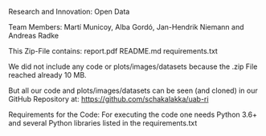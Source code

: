 Research and Innovation: Open Data

Team Members: Martí Municoy, Alba Gordó, Jan-Hendrik Niemann and Andreas Radke


This Zip-File contains: report.pdf
			README.md
			requirements.txt

We did not include any code or plots/images/datasets because the .zip File reached already 10 MB. 

But all our code and plots/images/datasets can be seen (and cloned) in our GitHub Repository at: 
https://github.com/schakalakka/uab-ri

Requirements for the Code: 
For executing the code one needs Python 3.6+ and several Python libraries listed in the requirements.txt
